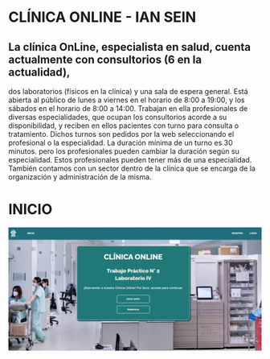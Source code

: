 # CLÍNICA ONLINE - IAN SEIN

## La clínica OnLine, especialista en salud, cuenta actualmente con consultorios (6 en la actualidad),
dos laboratorios (físicos en la clínica) y una sala de espera general. Está abierta al público de lunes a
viernes en el horario de 8:00 a 19:00, y los sábados en el horario de 8:00 a 14:00.
Trabajan en ella profesionales de diversas especialidades, que ocupan los consultorios acorde a su
disponibilidad, y reciben en ellos pacientes con turno para consulta o tratamiento. Dichos turnos son
pedidos por la web seleccionando el profesional o la especialidad. La duración mínima de un turno es
30 minutos. pero los profesionales pueden cambiar la duración según su especialidad. Estos
profesionales pueden tener más de una especialidad.
También contamos con un sector dentro de la clínica que se encarga de la organización y
administración de la misma.


# INICIO

![](README/home.png)
